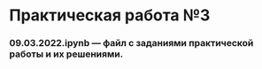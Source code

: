 <h1>Практическая работа №3</h1>
<h3>09.03.2022.ipynb — файл с заданиями практической работы и их решениями.</h3>